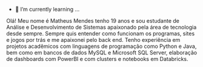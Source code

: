- 🌱 I’m currently learning ...

Olá! Meu nome é Matheus Mendes tenho 19 anos e sou estudante de Análise e Desenvolvimento de Sistemas apaixonado pela área de tecnologia desde sempre. Sempre quis entender como funcionam os programas, sites e jogos por trás e me apaixonei pelo back end. Tenho experiência em projetos acadêmicos com linguagens de programação como Python e Java, bem como em bancos de dados MySQL e Microsoft SQL Server, elaboração de dashboards com PowerBI e com clusters e notebooks em Databricks.
